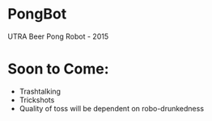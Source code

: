 # PongBot
UTRA Beer Pong Robot - 2015

# Soon to Come:
* Trashtalking
* Trickshots
* Quality of toss will be dependent on robo-drunkedness 
